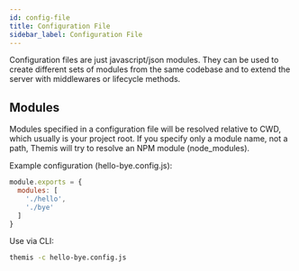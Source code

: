 ```yaml
---
id: config-file
title: Configuration File
sidebar_label: Configuration File
---
```


Configuration files are just javascript/json modules. They can be used to create different sets of modules from the same codebase and to extend the server with middlewares or lifecycle methods.

## Modules
Modules specified in a configuration file will be resolved relative to CWD, which usually is your project root. If you specify only a module name, not a path, Themis will try to resolve an NPM module (node_modules).

Example configuration (hello-bye.config.js):
```js
module.exports = {
  modules: [
    './hello',
    './bye'
  ]
}
```

Use via CLI:
```bash
themis -c hello-bye.config.js
```
